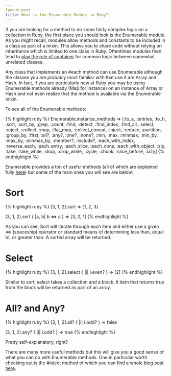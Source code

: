 ```yaml
---
layout:post
title: What is the Enumerable Module in Ruby?
---
```

If you are looking for a method to do some fairly complex logic on a collection in Ruby, the first place you should look is the Enumerable module. As you might recall, modules allow methods and constants to be included in a class as part of a mixin. This allows you to share code without relying on inheritance which is limited to one class in Ruby. Oftentimes modules then tend to [play the role of container](/2015/01/11/when-to-use-modules-in-ruby/) for common logic between somewhat unrelated classes.

Any class that implements an #each method can use Enumerable although the classes you are probably most familiar with that use it are Array and Hash. In fact, if you are particularly new at Ruby you may be using Enumerable methods already (Map for instance) on an instance of Array or Hash and not even realize that the method is available via the Enumerable mixin.

To see all of the Enumerable methods:

{% highlight ruby %}
Enumerable.instance_methods
=> [:to_a, :entries, :to_h, :sort, :sort_by, :grep, :count, :find, :detect, :find_index, :find_all, :select, :reject, :collect, :map, :flat_map, :collect_concat, :inject, :reduce, :partition, :group_by, :first, :all?, :any?, :one?, :none?, :min, :max, :minmax, :min_by, :max_by, :minmax_by, :member?, :include?, :each_with_index, :reverse_each, :each_entry, :each_slice, :each_cons, :each_with_object, :zip, :take, :take_while, :drop, :drop_while, :cycle, :chunk, :slice_before, :lazy]
{% endhighlight %}

Enumerable provides a ton of useful methods (all of which are explained fully [here](http://ruby-doc.org/core-2.2.2/Enumerable.html#method-i-map)) but some of the main ones you will see are below:

# Sort

{% highlight ruby %}
[3, 1, 2].sort
=> [1, 2, 3]

[3, 1, 2].sort { |a, b| b <=> a }
=> [3, 2, 1]
{% endhighlight %}

As you can see, Sort will iterate through each item and either use a given <=> (spaceship) operator or standard means of determining less than, equal to, or greater than. A sorted array will be returned.

# Select

{% highlight ruby %}
[3, 1, 2].select { |i| i.even? }
=> [2]
{% endhighlight %}

Similar to sort, select takes a collection and a block. It item that returns true from the block will be returned as part of an array.

# All? and Any?

{% highlight ruby %}
[3, 1, 2].all? { |i| i.odd? }
=> false

[3, 1, 2].any? { |i| i.odd? }
=> true
{% endhighlight %}

Pretty self-explanatory, right?

There are many more useful methods but this will give you a good sense of what you can do with Enumerable methods. One in particular worth checking out is the #inject method of which you can find a [whole blog post here](/2015/03/23/the-inject-method-in-ruby/).




